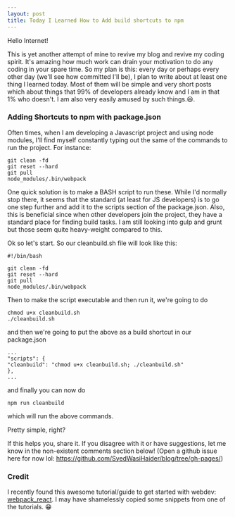 ```yaml
---
layout: post
title: Today I Learned How to Add build shortcuts to npm
---
```


Hello Internet!

This is yet another attempt of mine to revive my blog and revive my coding spirit. It's amazing how much work can drain your motivation to do any coding in your spare time. So my plan is this: every day or perhaps every other day (we'll see how committed I'll be), I plan to write about at least one thing I learned today. Most of them will be simple and very short posts which about things that 99% of developers already know and I am in that 1% who doesn't. I am also very easily amused by such things.😆.

### Adding Shortcuts to npm with package.json

Often times, when I am developing a Javascript project and using node modules, I'll find myself constantly typing out the same of the commands to run the project. For instance:

    git clean -fd
    git reset --hard
    git pull
    node_modules/.bin/webpack
    
One quick solution is to make a BASH script to run these. While I'd normally stop there, it seems that the standard (at least for JS developers) is to go one step further and add it to the scripts section of the package.json. Also, this is beneficial since when other developers join the project, they have a standard place for finding build tasks. I am still looking into gulp and grunt but those seem quite heavy-weight compared to this. 

Ok so let's start. So our cleanbuild.sh file will look like this:

    #!/bin/bash
    
    git clean -fd
    git reset --hard
    git pull
    node_modules/.bin/webpack
    
Then to make the script executable and then run it, we're going to do

    chmod u+x cleanbuild.sh
    ./cleanbuild.sh
    
and then we're going to put the above as a build shortcut in our package.json

    ...
    "scripts": {
    "cleanbuild": "chmod u+x cleanbuild.sh; ./cleanbuild.sh"
    },
    ...
    
and finally you can now do 

    npm run cleanbuild

which will run the above commands.

Pretty simple, right? 

If this helps you, share it. If you disagree with it or have suggestions, let me know in the non-existent comments section below! (Open a github issue here for now lol: https://github.com/SyedWasiHaider/blog/tree/gh-pages/) 

### Credit

I recently found this awesome tutorial/guide to get started with webdev: [webpack_react](https://github.com/survivejs/webpack_react). I may have shamelessly copied some snippets from one of the tutorials. 😁

